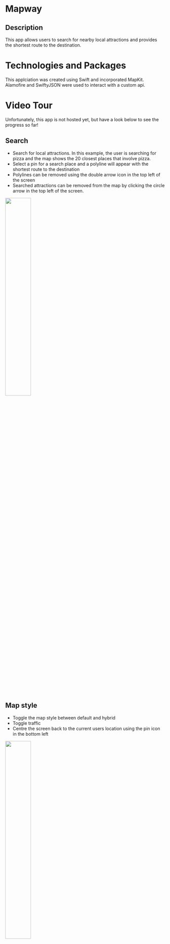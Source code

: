 # Mapway

## Description

This app allows users to search for nearby local attractions and provides the shortest route to the destination.

# Technologies and Packages

This applciation was created using Swift and incorporated MapKit. Alamofire and SwiftyJSON were used to interact with a custom api.

# Video Tour

Unfortunately, this app is not hosted yet, but have a look below to see the progress so far!

## Search

- Search for local attractions. In this example, the user is searching for pizza and the map shows the 20 closest places that involve pizza.
- Select a pin for a search place and a polyline will appear with the shortest route to the destination
- Polylines can be removed using the double arrow icon in the top left of the screen
- Searched attractions can be removed from the map by clicking the circle arrow in the top left of the screen.

<img src="./gifs/search-map.gif" width="40%"/>

## Map style

- Toggle the map style between default and hybrid
- Toggle traffic
- Centre the screen back to the current users location using the pin icon in the bottom left

<img src="./gifs/change-map-style.gif" width="40%"/>
